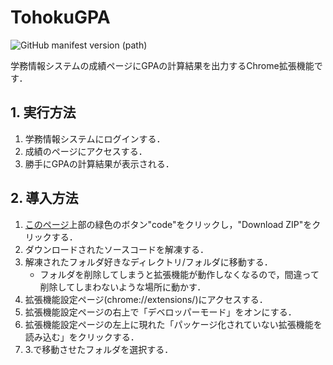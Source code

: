 # TohokuGPA
![GitHub manifest version (path)](https://img.shields.io/github/manifest-json/v/gokamoda/TohokuGPA-ChromeExtension?filename=manifest.json)

学務情報システムの成績ページにGPAの計算結果を出力するChrome拡張機能です．


## 1. 実行方法
1. 学務情報システムにログインする．
2. 成績のページにアクセスする．
3. 勝手にGPAの計算結果が表示される．

## 2. 導入方法
1. [このページ](https://github.com/gokamoda/TohokuGPA-ChromeExtension)上部の緑色のボタン"code"をクリックし，"Download ZIP"をクリックする．
2. ダウンロードされたソースコードを解凍する．
3. 解凍されたフォルダ好きなディレクトリ/フォルダに移動する．
   - フォルダを削除してしまうと拡張機能が動作しなくなるので，間違って削除してしまわないような場所に動かす．
4. 拡張機能設定ページ(chrome://extensions/)にアクセスする．
5. 拡張機能設定ページの右上で「デベロッパーモード」をオンにする．
6. 拡張機能設定ページの左上に現れた「パッケージ化されていない拡張機能を読み込む」をクリックする．
7. 3.で移動させたフォルダを選択する．